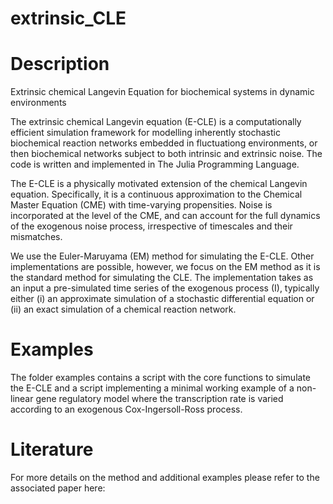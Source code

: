 # extrinsic_CLE

# Description
Extrinsic chemical Langevin Equation for biochemical systems in dynamic environments

The extrinsic chemical Langevin equation (E-CLE) is a computationally efficient simulation framework for modelling inherently stochastic biochemical reaction networks embedded in fluctuationg environments, or then biochemical networks subject to both intrinsic and extrinsic noise.  The code is written and implemented in The Julia Programming Language.

The E-CLE is a physically motivated extension of the chemical Langevin equation.  Specifically, it is a continuous approximation to the Chemical Master Equation (CME) with time-varying propensities. Noise is incorporated at the level of the CME, and can account for the full dynamics of the exogenous noise process, irrespective of timescales and their mismatches.  

We use the Euler-Maruyama (EM) method for simulating the E-CLE.  Other implementations are  possible, however, we focus on the EM method as it is the standard method for simulating the CLE.  The implementation takes as an input a pre-simulated time series of the exogenous process (I), typically either (i) an approximate simulation of a stochastic differential equation or (ii) an exact simulation of a chemical reaction network.  

# Examples
The folder examples contains a script with the core functions to simulate the E-CLE and a script implementing a minimal working example of a non-linear gene regulatory model where the transcription rate is varied according to an exogenous Cox-Ingersoll-Ross process.

# Literature
For more details on the method and additional examples please refer to the associated paper here: 
